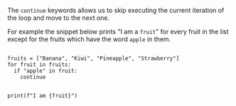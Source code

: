 The `continue` keywords allows us to skip executing the current iteration of the loop and move to the next one.

For example the snippet below prints "I am a `fruit`" for every fruit in the list except for the fruits which have the word `apple` in them.

<Editor lang="python">
<code>
fruits = ["Banana", "Kiwi", "Pineapple", "Strawberry"]
for fruit in fruits:
  if "apple" in fruit:
    continue

  print(f"I am {fruit}")
</code>
</Editor>